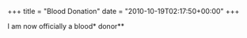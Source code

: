 +++
title = "Blood Donation"
date = "2010-10-19T02:17:50+00:00"
+++

I am now officially a blood* donor**
			